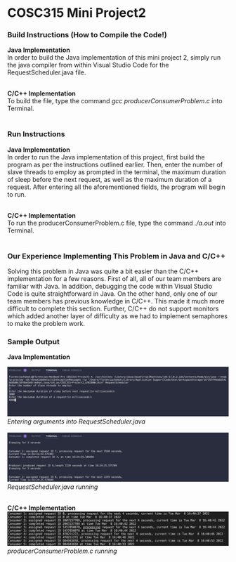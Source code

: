 # COSC315 Mini Project2

### <strong> Build Instructions (How to Compile the Code!) </strong>
<strong>Java Implementation</strong>\
In order to build the Java implementation of this mini project 2, simply run the java compiler from within Visual Studio Code for the RequestScheduler.java file. </br></br>

<strong>C/C++ Implementation</strong>\
To build the file, type the command <i>gcc producerConsumerProblem.c </i> into Terminal. 
</br></br>

### <strong>Run Instructions</strong>
<strong>Java Implementation</strong>\
In order to run the Java implementation of this project, first build the program as per the instructions outlined earlier. Then, enter the number of slave threads to employ as prompted in the terminal, the maximum duration of sleep before the next request, as well as the maximum duration of a request. After entering all the aforementioned fields, the program will begin to run. </br></br>

<strong>C/C++ Implementation</strong>\
To run the producerConsumerProblem.c file, type the command <i>./a.out</i> into Terminal.
</br></br>

### <strong> Our Experience Implementing This Problem in Java and C/C++ </strong>
Solving this problem in Java was quite a bit easier than the C/C++ implementation for a few reasons. First of all, all of our team members are familiar with Java. In addition, debugging the code within Visual Studio Code is quite straightforward in Java. On the other hand, only one of our team members has previous knowledge in C/C++. This made it much more difficult to complete this section. Further, C/C++ do not support monitors which added another layer of difficulty as we had to implement semaphores to make the problem work.

### <strong> Sample Output </strong>
<strong>Java Implementation</strong>

<img src="imgs/java_ss1.png">
<i>Entering arguments into RequestScheduler.java</i> </br></br>
<img src="imgs/java_ss2.png">
<i>RequestScheduler.java running</i> </br></br>

<strong>C/C++ Implementation</strong>
<img src="imgs/c_ss.png">
<i>producerConsumerProblem.c running</i> </br></br>